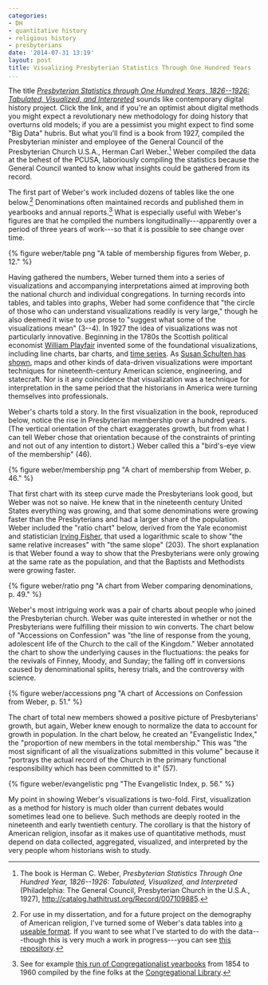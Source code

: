 ```yaml
---
categories:
- DH
- quantitative history
- religious history
- presbyterians
date: '2014-07-31 13:19'
layout: post
title: Visualizing Presbyterian Statistics Through One Hundred Years
...
```


The title *[Presbyterian Statistics through One Hundred Years, 1826--1926: Tabulated, Visualized, and Interpreted](http://catalog.hathitrust.org/Record/007109885)* sounds like contemporary digital history project. Click the link, and if you're an optimist about digital methods you might expect a revolutionary new methodology for doing history that overturns old models; if you are a pessimist you might expect to find some "Big Data" hubris. But what you'll find is a book from 1927, compiled the Presbyterian minister and employee of the General Council of the Presbyterian Church U.S.A., Herman Carl Weber.[^1] Weber compiled the data at the behest of the PCUSA, laboriously compiling the statistics because the General Council wanted to know what insights could be gathered from its record.

The first part of Weber's work included dozens of tables like the one below.[^2] Denominations often maintained records and published them in yearbooks and annual reports.[^3] What is especially useful with Weber's figures are that he compiled the numbers longitudinally---apparently over a period of three years of work---so that it is possible to see change over time.

{% figure weber/table png "A table of membership figures from Weber, p. 12." %}

Having gathered the numbers, Weber turned them into a series of visualizations and accompanying interpretations aimed at improving both the national church and individual congregations. In turning records into tables, and tables into graphs, Weber had some confidence that "the circle of those who can understand visualizations readily is very large," though he also deemed it wise to use prose to "suggest what some of the visualizations mean" (3--4). In 1927 the idea of visualizations was not particularly innovative. Beginning in the 1780s the Scottish political economist [William Playfair](http://en.wikipedia.org/wiki/William_Playfair) invented some of the foundational visualizations, including line charts, bar charts, and [time series](http://en.wikipedia.org/wiki/Time_series). As [Susan Schulten has shown](http://www.mappingthenation.com/), maps and other kinds of data-driven visualizations were important techniques for nineteenth-century American science, engineering, and statecraft. Nor is it any coincidence that visualization was a technique for interpretation in the same period that the historians in America were turning themselves into professionals.

Weber's charts told a story. In the first visualization in the book, reproduced below, notice the rise in Presbyterian membership over a hundred years. (The vertical orientation of the chart exaggerates growth, but from what I can tell Weber chose that orientation because of the constraints of printing and not out of any intention to distort.) Weber called this a "bird's-eye view of the membership" (46).

{% figure weber/membership png "A chart of membership from Weber, p. 46." %}

That first chart with its steep curve made the Presbyterians look good, but Weber was not so naive. He knew that in the nineteenth century United States everything was growing, and that some denominations were growing faster than the Presbyterians and had a larger share of the population. Weber included the "ratio chart" below, derived from the Yale economist and statistician [Irving Fisher](http://en.wikipedia.org/wiki/Irving_Fisher), that used a logarithmic scale to show "the same relative increases" with "the same slope" (203). The short explanation is that Weber found a way to show that the Presbyterians were only growing at the same rate as the population, and that the Baptists and Methodists were growing faster.

{% figure weber/ratio png "A chart from Weber comparing denominations, p. 49." %}

Weber's most intriguing work was a pair of charts about people who joined the Presbyterian church. Weber was quite interested in whether or not the Presbyterians were fulfilling their mission to win converts. The chart below of "Accessions on Confession" was "the line of response from the young, adolescent life of the Church to the call of the Kingdom." Weber annotated the chart to show the underlying causes in the fluctuations: the peaks for the revivals of Finney, Moody, and Sunday; the falling off in conversions caused by denominational splits, heresy trials, and the controversy with science.

{% figure weber/accessions png "A chart of Accessions on Confession from Weber, p. 51." %}

The chart of total new members showed a positive picture of Presbyterians' growth, but again, Weber knew enough to normalize the data to account for growth in population. In the chart below, he created an "Evangelistic Index," the "proportion of new members in the total membership." This was "the most significant of all the visualizations submitted in this volume" because it "portrays the actual record of the Church in the primary functional responsibility which has been committed to it" (57).

{% figure weber/evangelistic png "The Evangelistic Index, p. 56." %}

My point in showing Weber's visualizations is two-fold. First, visualization as a method for history is much older than current debates would sometimes lead one to believe. Such methods are deeply rooted in the nineteenth and early twentieth century. The corollary is that the history of American religion, insofar as it makes use of quantitative methods, must depend on data collected, aggregated, visualized, and interpreted by the very people whom historians wish to study.

[^1]: The book is Herman C. Weber, *Presbyterian Statistics Through One Hundred Year, 1826--1926: Tabulated, Visualized, and Interpreted* (Philadelphia: The General Council, Presbyterian Church in the U.S.A., 1927), <http://catalog.hathitrust.org/Record/007109885>.

[^2]: For use in my dissertation, and for a future project on the demography of American religion, I've turned some of Weber's data tables into [a useable format](https://github.com/lmullen/demographics-religion/tree/master/data/weber-1927). If you want to see what I've started to do with the data---though this is very much a work in progress---you can see [this repository](https://github.com/lmullen/presbyterian-analysis).

[^3]: See for example [this run of Congregationalist yearbooks](http://www.congregationallibrary.org/periodicals/yearbooks) from 1854 to 1960 compiled by the fine folks at the [Congregational Library](http://www.congregationallibrary.org/).
